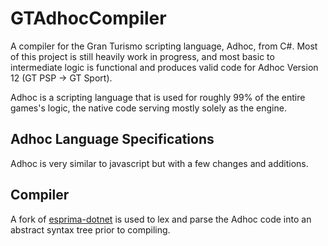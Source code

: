 # GTAdhocCompiler
A compiler for the Gran Turismo scripting language, Adhoc, from C#. Most of this project is still heavily work in progress, and most basic to intermediate logic is functional and produces valid code for Adhoc Version 12 (GT PSP -> GT Sport).

Adhoc is a scripting language that is used for roughly 99% of the entire games's logic, the native code serving mostly solely as the engine.

## Adhoc Language Specifications

Adhoc is very similar to javascript but with a few changes and additions.

## Compiler
A fork of [esprima-dotnet](https://github.com/Nenkai/esprima-dotnet) is used to lex and parse the Adhoc code into an abstract syntax tree prior to compiling.
